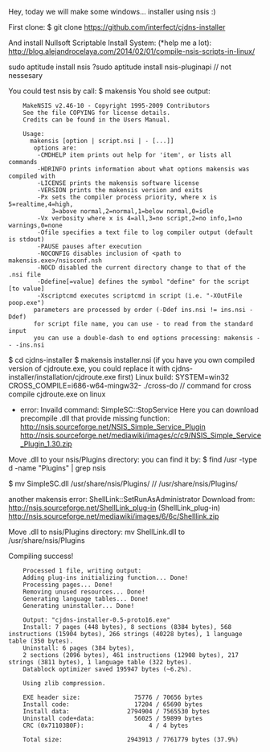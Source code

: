 Hey, today we will make some windows... installer using nsis :)

First clone:
$ git clone https://github.com/interfect/cjdns-installer

And install Nullsoft Scriptable Install System:
(*help me a lot):
    http://blog.alejandrocelaya.com/2014/02/01/compile-nsis-scripts-in-linux/

sudo aptitude install nsis
    ?sudo aptitude install nsis-pluginapi // not nessesary

You could test nsis by call: 
$ makensis 
    You shold see output:

		MakeNSIS v2.46-10 - Copyright 1995-2009 Contributors
		See the file COPYING for license details.
		Credits can be found in the Users Manual.

		Usage:
		  makensis [option | script.nsi | - [...]]
		   options are:
			-CMDHELP item prints out help for 'item', or lists all commands
			-HDRINFO prints information about what options makensis was compiled with
			-LICENSE prints the makensis software license
			-VERSION prints the makensis version and exits
			-Px sets the compiler process priority, where x is 5=realtime,4=high,
				3=above normal,2=normal,1=below normal,0=idle
			-Vx verbosity where x is 4=all,3=no script,2=no info,1=no warnings,0=none
			-Ofile specifies a text file to log compiler output (default is stdout)
			-PAUSE pauses after execution
			-NOCONFIG disables inclusion of <path to makensis.exe>/nsisconf.nsh
			-NOCD disabled the current directory change to that of the .nsi file
			-Ddefine[=value] defines the symbol "define" for the script [to value]
			-Xscriptcmd executes scriptcmd in script (i.e. "-XOutFile poop.exe")
		   parameters are processed by order (-Ddef ins.nsi != ins.nsi -Ddef)
		   for script file name, you can use - to read from the standard input
		   you can use a double-dash to end options processing: makensis -- -ins.nsi




$ cd cjdns-installer
$ makensis installer.nsi
    (if you have you own compiled version of cjdroute.exe, you could replace it with cjdns-installer/installation/cjdroute.exe first)
    Linux build:
        SYSTEM=win32 CROSS_COMPILE=i686-w64-mingw32- ./cross-do   // command for cross compile cjdroute.exe on linux

* error: Invaild command: SimpleSC::StopService
Here you can download precompile .dll that provide missing function:
http://nsis.sourceforge.net/NSIS_Simple_Service_Plugin
http://nsis.sourceforge.net/mediawiki/images/c/c9/NSIS_Simple_Service_Plugin_1.30.zip

Move .dll to your nsis/Plugins directory:
you can find it by:
$ find /usr -type d -name "Plugins" | grep nsis

$ mv SimpleSC.dll /usr/share/nsis/Plugins/
    // /usr/share/nsis/Plugins/

another makensis error: ShellLink::SetRunAsAdministrator
Download from:
http://nsis.sourceforge.net/ShellLink_plug-in (ShellLink_plug-in)
http://nsis.sourceforge.net/mediawiki/images/6/6c/Shelllink.zip

Move .dll to nsis/Plugins directory:
mv ShellLink.dll to /usr/share/nsis/Plugins

Compiling success!

		Processed 1 file, writing output:
		Adding plug-ins initializing function... Done!
		Processing pages... Done!
		Removing unused resources... Done!
		Generating language tables... Done!
		Generating uninstaller... Done!

		Output: "cjdns-installer-0.5-proto16.exe"
		Install: 7 pages (448 bytes), 8 sections (8384 bytes), 568 instructions (15904 bytes), 266 strings (40228 bytes), 1 language table (350 bytes).
		Uninstall: 6 pages (384 bytes), 
		2 sections (2096 bytes), 461 instructions (12908 bytes), 217 strings (3811 bytes), 1 language table (322 bytes).
		Datablock optimizer saved 195947 bytes (~6.2%).

		Using zlib compression.

		EXE header size:               75776 / 70656 bytes
		Install code:                  17204 / 65690 bytes
		Install data:                2794904 / 7565530 bytes
		Uninstall code+data:           56025 / 59899 bytes
		CRC (0x71103B0F):                  4 / 4 bytes

		Total size:                  2943913 / 7761779 bytes (37.9%)
